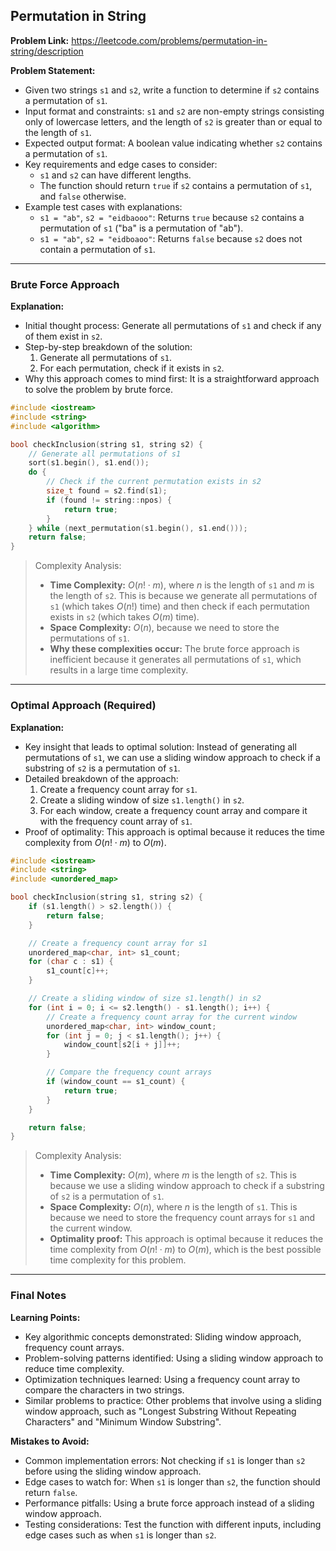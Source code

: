 ## Permutation in String
**Problem Link:** https://leetcode.com/problems/permutation-in-string/description

**Problem Statement:**
- Given two strings `s1` and `s2`, write a function to determine if `s2` contains a permutation of `s1`.
- Input format and constraints: `s1` and `s2` are non-empty strings consisting only of lowercase letters, and the length of `s2` is greater than or equal to the length of `s1`.
- Expected output format: A boolean value indicating whether `s2` contains a permutation of `s1`.
- Key requirements and edge cases to consider:
  - `s1` and `s2` can have different lengths.
  - The function should return `true` if `s2` contains a permutation of `s1`, and `false` otherwise.
- Example test cases with explanations:
  - `s1 = "ab"`, `s2 = "eidbaooo"`: Returns `true` because `s2` contains a permutation of `s1` ("ba" is a permutation of "ab").
  - `s1 = "ab"`, `s2 = "eidboaoo"`: Returns `false` because `s2` does not contain a permutation of `s1`.

---

### Brute Force Approach

**Explanation:**
- Initial thought process: Generate all permutations of `s1` and check if any of them exist in `s2`.
- Step-by-step breakdown of the solution:
  1. Generate all permutations of `s1`.
  2. For each permutation, check if it exists in `s2`.
- Why this approach comes to mind first: It is a straightforward approach to solve the problem by brute force.

```cpp
#include <iostream>
#include <string>
#include <algorithm>

bool checkInclusion(string s1, string s2) {
    // Generate all permutations of s1
    sort(s1.begin(), s1.end());
    do {
        // Check if the current permutation exists in s2
        size_t found = s2.find(s1);
        if (found != string::npos) {
            return true;
        }
    } while (next_permutation(s1.begin(), s1.end()));
    return false;
}
```

> Complexity Analysis:
> - **Time Complexity:** $O(n! \cdot m)$, where $n$ is the length of `s1` and $m$ is the length of `s2`. This is because we generate all permutations of `s1` (which takes $O(n!)$ time) and then check if each permutation exists in `s2` (which takes $O(m)$ time).
> - **Space Complexity:** $O(n)$, because we need to store the permutations of `s1`.
> - **Why these complexities occur:** The brute force approach is inefficient because it generates all permutations of `s1`, which results in a large time complexity.

---

### Optimal Approach (Required)

**Explanation:**
- Key insight that leads to optimal solution: Instead of generating all permutations of `s1`, we can use a sliding window approach to check if a substring of `s2` is a permutation of `s1`.
- Detailed breakdown of the approach:
  1. Create a frequency count array for `s1`.
  2. Create a sliding window of size `s1.length()` in `s2`.
  3. For each window, create a frequency count array and compare it with the frequency count array of `s1`.
- Proof of optimality: This approach is optimal because it reduces the time complexity from $O(n! \cdot m)$ to $O(m)$.

```cpp
#include <iostream>
#include <string>
#include <unordered_map>

bool checkInclusion(string s1, string s2) {
    if (s1.length() > s2.length()) {
        return false;
    }

    // Create a frequency count array for s1
    unordered_map<char, int> s1_count;
    for (char c : s1) {
        s1_count[c]++;
    }

    // Create a sliding window of size s1.length() in s2
    for (int i = 0; i <= s2.length() - s1.length(); i++) {
        // Create a frequency count array for the current window
        unordered_map<char, int> window_count;
        for (int j = 0; j < s1.length(); j++) {
            window_count[s2[i + j]]++;
        }

        // Compare the frequency count arrays
        if (window_count == s1_count) {
            return true;
        }
    }

    return false;
}
```

> Complexity Analysis:
> - **Time Complexity:** $O(m)$, where $m$ is the length of `s2`. This is because we use a sliding window approach to check if a substring of `s2` is a permutation of `s1`.
> - **Space Complexity:** $O(n)$, where $n$ is the length of `s1`. This is because we need to store the frequency count arrays for `s1` and the current window.
> - **Optimality proof:** This approach is optimal because it reduces the time complexity from $O(n! \cdot m)$ to $O(m)$, which is the best possible time complexity for this problem.

---

### Final Notes

**Learning Points:**
- Key algorithmic concepts demonstrated: Sliding window approach, frequency count arrays.
- Problem-solving patterns identified: Using a sliding window approach to reduce time complexity.
- Optimization techniques learned: Using a frequency count array to compare the characters in two strings.
- Similar problems to practice: Other problems that involve using a sliding window approach, such as "Longest Substring Without Repeating Characters" and "Minimum Window Substring".

**Mistakes to Avoid:**
- Common implementation errors: Not checking if `s1` is longer than `s2` before using the sliding window approach.
- Edge cases to watch for: When `s1` is longer than `s2`, the function should return `false`.
- Performance pitfalls: Using a brute force approach instead of a sliding window approach.
- Testing considerations: Test the function with different inputs, including edge cases such as when `s1` is longer than `s2`.
